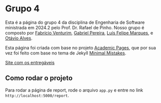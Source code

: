 # Grupo 4

Esta é a página do grupo 4 da disciplina de Engenharia de Software ministrada em 2024.2 pelo Prof. Dr. Rafael de Pinho. Nosso grupo é composto por [Fabrício Venturim](https://github.com/FabricioVenturim), [Gabriel Pereira](https://github.com/GabrielJP314), [Luís Felipe Marques](https://github.com/felipponn), e [Otávio Alves](https://github.com/atronee).

Esta página foi criada com base no projeto [Academic Pages](https://github.com/academicpages/academicpages.github.io), que por sua vez foi feito com base no tema de Jekyll [Minimal Mistakes](https://mmistakes.github.io/minimal-mistakes/).

[Site com os entregáveis](https://felipponn.github.io/software-engineering/)

## Como rodar o projeto

Para rodar a página de report, rode o arquivo `app.py` e entre no link `http://localhost:5000/report`.